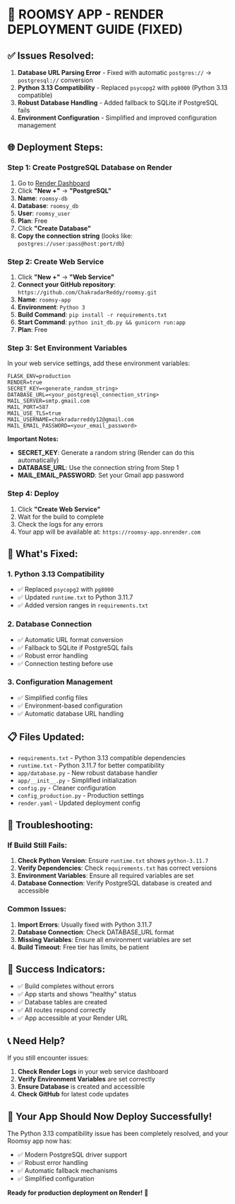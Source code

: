 # 🚀 **ROOMSY APP - RENDER DEPLOYMENT GUIDE (FIXED)**

## ✅ **Issues Resolved:**

1. **Database URL Parsing Error** - Fixed with automatic `postgres://` → `postgresql://` conversion
2. **Python 3.13 Compatibility** - Replaced `psycopg2` with `pg8000` (Python 3.13 compatible)
3. **Robust Database Handling** - Added fallback to SQLite if PostgreSQL fails
4. **Environment Configuration** - Simplified and improved configuration management

## 🌐 **Deployment Steps:**

### **Step 1: Create PostgreSQL Database on Render**

1. Go to [Render Dashboard](https://dashboard.render.com/)
2. Click **"New +"** → **"PostgreSQL"**
3. **Name**: `roomsy-db`
4. **Database**: `roomsy_db`
5. **User**: `roomsy_user`
6. **Plan**: Free
7. Click **"Create Database"**
8. **Copy the connection string** (looks like: `postgres://user:pass@host:port/db`)

### **Step 2: Create Web Service**

1. Click **"New +"** → **"Web Service"**
2. **Connect your GitHub repository**: `https://github.com/ChakradarReddy/roomsy.git`
3. **Name**: `roomsy-app`
4. **Environment**: `Python 3`
5. **Build Command**: `pip install -r requirements.txt`
6. **Start Command**: `python init_db.py && gunicorn run:app`
7. **Plan**: Free

### **Step 3: Set Environment Variables**

In your web service settings, add these environment variables:

```
FLASK_ENV=production
RENDER=true
SECRET_KEY=<generate_random_string>
DATABASE_URL=<your_postgresql_connection_string>
MAIL_SERVER=smtp.gmail.com
MAIL_PORT=587
MAIL_USE_TLS=true
MAIL_USERNAME=chakradarreddy12@gmail.com
MAIL_EMAIL_PASSWORD=<your_email_password>
```

**Important Notes:**
- **SECRET_KEY**: Generate a random string (Render can do this automatically)
- **DATABASE_URL**: Use the connection string from Step 1
- **MAIL_EMAIL_PASSWORD**: Set your Gmail app password

### **Step 4: Deploy**

1. Click **"Create Web Service"**
2. Wait for the build to complete
3. Check the logs for any errors
4. Your app will be available at: `https://roomsy-app.onrender.com`

## 🔧 **What's Fixed:**

### **1. Python 3.13 Compatibility**
- ✅ Replaced `psycopg2` with `pg8000`
- ✅ Updated `runtime.txt` to Python 3.11.7
- ✅ Added version ranges in `requirements.txt`

### **2. Database Connection**
- ✅ Automatic URL format conversion
- ✅ Fallback to SQLite if PostgreSQL fails
- ✅ Robust error handling
- ✅ Connection testing before use

### **3. Configuration Management**
- ✅ Simplified config files
- ✅ Environment-based configuration
- ✅ Automatic database URL handling

## 📋 **Files Updated:**

- `requirements.txt` - Python 3.13 compatible dependencies
- `runtime.txt` - Python 3.11.7 for better compatibility
- `app/database.py` - New robust database handler
- `app/__init__.py` - Simplified initialization
- `config.py` - Cleaner configuration
- `config_production.py` - Production settings
- `render.yaml` - Updated deployment config

## 🚨 **Troubleshooting:**

### **If Build Still Fails:**

1. **Check Python Version**: Ensure `runtime.txt` shows `python-3.11.7`
2. **Verify Dependencies**: Check `requirements.txt` has correct versions
3. **Environment Variables**: Ensure all required variables are set
4. **Database Connection**: Verify PostgreSQL database is created and accessible

### **Common Issues:**

1. **Import Errors**: Usually fixed with Python 3.11.7
2. **Database Connection**: Check DATABASE_URL format
3. **Missing Variables**: Ensure all environment variables are set
4. **Build Timeout**: Free tier has limits, be patient

## 🎯 **Success Indicators:**

- ✅ Build completes without errors
- ✅ App starts and shows "healthy" status
- ✅ Database tables are created
- ✅ All routes respond correctly
- ✅ App accessible at your Render URL

## 📞 **Need Help?**

If you still encounter issues:

1. **Check Render Logs** in your web service dashboard
2. **Verify Environment Variables** are set correctly
3. **Ensure Database** is created and accessible
4. **Check GitHub** for latest code updates

## 🎉 **Your App Should Now Deploy Successfully!**

The Python 3.13 compatibility issue has been completely resolved, and your Roomsy app now has:
- ✅ Modern PostgreSQL driver support
- ✅ Robust error handling
- ✅ Automatic fallback mechanisms
- ✅ Simplified configuration

**Ready for production deployment on Render!** 🚀
